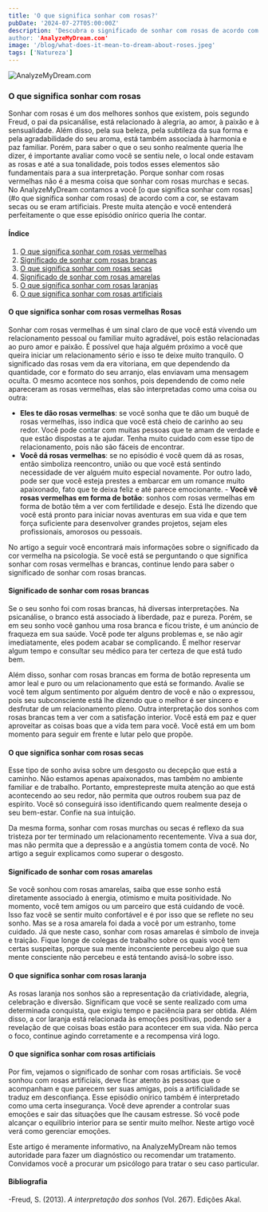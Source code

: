 ```yaml
---
title: 'O que significa sonhar com rosas?'
pubDate: '2024-07-27T05:00:00Z'
description: 'Descubra o significado de sonhar com rosas de acordo com sua cor e estado. Aprenda a interpretar esses sonhos para compreender melhor suas emoções e situações pessoais.
author: 'AnalyzeMyDream.com'
image: '/blog/what-does-it-mean-to-dream-about-roses.jpeg'
tags: ['Natureza']
---
```


![AnalyzeMyDream.com](/blog/what-does-it-mean-to-dream-about-roses.jpeg)

### O que significa sonhar com rosas

Sonhar com rosas é um dos melhores sonhos que existem, pois segundo Freud, o pai da psicanálise, está relacionado à alegria, ao amor, à paixão e à sensualidade. Além disso, pela sua beleza, pela subtileza da sua forma e pela agradabilidade do seu aroma, está também associada à harmonia e paz familiar. Porém, para saber o que o seu sonho realmente queria lhe dizer, é importante avaliar como você se sentiu nele, o local onde estavam as rosas e até a sua tonalidade, pois todos esses elementos são fundamentais para a sua interpretação. Porque sonhar com rosas vermelhas não é a mesma coisa que sonhar com rosas murchas e secas. No AnalyzeMyDream contamos a você [o que significa sonhar com rosas] (#o que significa sonhar com rosas) de acordo com a cor, se estavam secas ou se eram artificiais. Preste muita atenção e você entenderá perfeitamente o que esse episódio onírico queria lhe contar.

#### Índice

1. [O que significa sonhar com rosas vermelhas](#o-que-significa-sonhar-com-rosas-vermelhas)
2. [Significado de sonhar com rosas brancas](#significado-de-sonhar-com-rosas-brancas)
3. [O que significa sonhar com rosas secas](#o-que-significa-sonhar-com-rosas-secas)
4. [Significado de sonhar com rosas amarelas](#significado-de-sonhar-com-rosas-amarelas)
5. [O que significa sonhar com rosas laranjas](#o-que-significa-sonhar-com-rosas-laranjas)
6. [O que significa sonhar com rosas artificiais](#o-que-significa-sonhar-com-rosas-artificiais)

#### O que significa sonhar com rosas vermelhas Rosas

Sonhar com rosas vermelhas é um sinal claro de que você está vivendo um relacionamento pessoal ou familiar muito agradável, pois estão relacionadas ao puro amor e paixão. É possível que haja alguém próximo a você que queira iniciar um relacionamento sério e isso te deixe muito tranquilo. O significado das rosas vem da era vitoriana, em que dependendo da quantidade, cor e formato do seu arranjo, elas enviavam uma mensagem oculta. O mesmo acontece nos sonhos, pois dependendo de como nele apareceram as rosas vermelhas, elas são interpretadas como uma coisa ou outra:
- **Eles te dão rosas vermelhas**: se você sonha que te dão um buquê de rosas vermelhas, isso indica que você está cheio de carinho ao seu redor. Você pode contar com muitas pessoas que te amam de verdade e que estão dispostas a te ajudar. Tenha muito cuidado com esse tipo de relacionamento, pois não são fáceis de encontrar.
- **Você dá rosas vermelhas**: se no episódio é você quem dá as rosas, então simboliza reencontro, união ou que você está sentindo necessidade de ver alguém muito especial novamente. Por outro lado, pode ser que você esteja prestes a embarcar em um romance muito apaixonado, fato que te deixa feliz e até parece emocionante. - **Você vê rosas vermelhas em forma de botão**: sonhos com rosas vermelhas em forma de botão têm a ver com fertilidade e desejo. Está lhe dizendo que você está pronto para iniciar novas aventuras em sua vida e que tem força suficiente para desenvolver grandes projetos, sejam eles profissionais, amorosos ou pessoais.

No artigo a seguir você encontrará mais informações sobre o significado da cor vermelha na psicologia. Se você está se perguntando o que significa sonhar com rosas vermelhas e brancas, continue lendo para saber o significado de sonhar com rosas brancas.

#### Significado de sonhar com rosas brancas

Se o seu sonho foi com rosas brancas, há diversas interpretações. Na psicanálise, o branco está associado à liberdade, paz e pureza. Porém, se em seu sonho você ganhou uma rosa branca e ficou triste, é um anúncio de fraqueza em sua saúde. Você pode ter alguns problemas e, se não agir imediatamente, eles podem acabar se complicando. É melhor reservar algum tempo e consultar seu médico para ter certeza de que está tudo bem.

Além disso, sonhar com rosas brancas em forma de botão representa um amor leal e puro ou um relacionamento que está se formando. Avalie se você tem algum sentimento por alguém dentro de você e não o expressou, pois seu subconsciente está lhe dizendo que o melhor é ser sincero e desfrutar de um relacionamento pleno. Outra interpretação dos sonhos com rosas brancas tem a ver com a satisfação interior. Você está em paz e quer aproveitar as coisas boas que a vida tem para você. Você está em um bom momento para seguir em frente e lutar pelo que propõe.

#### O que significa sonhar com rosas secas

Esse tipo de sonho avisa sobre um desgosto ou decepção que está a caminho. Não estamos apenas apaixonados, mas também no ambiente familiar e de trabalho. Portanto, emprestepreste muita atenção ao que está acontecendo ao seu redor, não permita que outros roubem sua paz de espírito. Você só conseguirá isso identificando quem realmente deseja o seu bem-estar. Confie na sua intuição.

Da mesma forma, sonhar com rosas murchas ou secas é reflexo da sua tristeza por ter terminado um relacionamento recentemente. Viva a sua dor, mas não permita que a depressão e a angústia tomem conta de você. No artigo a seguir explicamos como superar o desgosto.

#### Significado de sonhar com rosas amarelas

Se você sonhou com rosas amarelas, saiba que esse sonho está diretamente associado à energia, otimismo e muita positividade. No momento, você tem amigos ou um parceiro que está cuidando de você. Isso faz você se sentir muito confortável e é por isso que se reflete no seu sonho. Mas se a rosa amarela foi dada a você por um estranho, tome cuidado. Já que neste caso, sonhar com rosas amarelas é símbolo de inveja e traição. Fique longe de colegas de trabalho sobre os quais você tem certas suspeitas, porque sua mente inconsciente percebeu algo que sua mente consciente não percebeu e está tentando avisá-lo sobre isso. 

#### O que significa sonhar com rosas laranja

As rosas laranja nos sonhos são a representação da criatividade, alegria, celebração e diversão. Significam que você se sente realizado com uma determinada conquista, que exigiu tempo e paciência para ser obtida. Além disso, a cor laranja está relacionada às emoções positivas, podendo ser a revelação de que coisas boas estão para acontecer em sua vida. Não perca o foco, continue agindo corretamente e a recompensa virá logo. 

#### O que significa sonhar com rosas artificiais

Por fim, vejamos o significado de sonhar com rosas artificiais. Se você sonhou com rosas artificiais, deve ficar atento às pessoas que o acompanham e que parecem ser suas amigas, pois a artificialidade se traduz em desconfiança. Esse episódio onírico também é interpretado como uma certa insegurança. Você deve aprender a controlar suas emoções e sair das situações que lhe causam estresse. Só você pode alcançar o equilíbrio interior para se sentir muito melhor. Neste artigo você verá como gerenciar emoções.

Este artigo é meramente informativo, na AnalyzeMyDream não temos autoridade para fazer um diagnóstico ou recomendar um tratamento. Convidamos você a procurar um psicólogo para tratar o seu caso particular.

#### Bibliografia

-Freud, S. (2013). *A interpretação dos sonhos* (Vol. 267). Edições Akal.